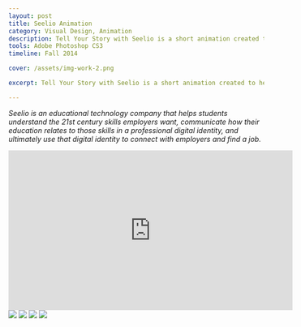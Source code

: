 ```yaml
---
layout: post
title: Seelio Animation
category: Visual Design, Animation
description: Tell Your Story with Seelio is a short animation created to help viewers understand how Seelio can help students tell their stories to stand out in the modern job search. The video is shown to students of partner universities and can also be found in post-registration welcome emails to all users.
tools: Adobe Photoshop CS3 
timeline: Fall 2014

cover: /assets/img-work-2.png

excerpt: Tell Your Story with Seelio is a short animation created to help viewers understand how Seelio can help students tell their stories to stand out in the modern job search.

---
```

*Seelio is an educational technology company that helps students understand the 21st century skills employers want, communicate how their education relates to those skills in a professional digital identity, and ultimately use that digital identity to connect with employers and find a job.*

<div class="work__video"><iframe width="560" height="315" src="https://www.youtube.com/embed/rj9aCdghEGo" frameborder="0" allowfullscreen></iframe></div>

<img class="work__img" src="{{site.baseurl}}/assets/img-seelio-1.jpg">
<img class="work__img" src="{{site.baseurl}}/assets/img-seelio-2.jpg">
<img class="work__img" src="{{site.baseurl}}/assets/img-seelio-3.jpg">
<img class="work__img" src="{{site.baseurl}}/assets/img-seelio-4.jpg">
